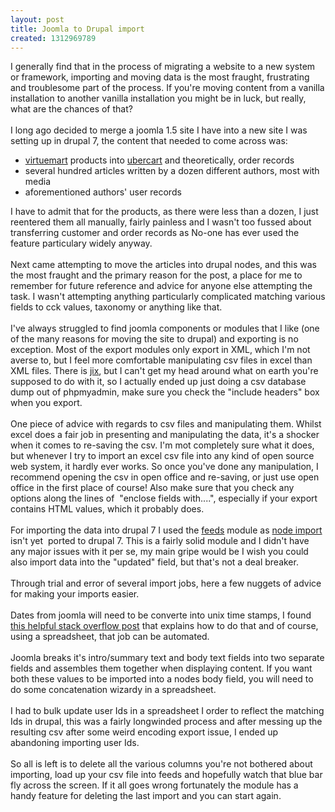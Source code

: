 ```yaml
---
layout: post
title: Joomla to Drupal import
created: 1312969789
---
```

<p>I generally find that in the process of migrating a website to a new system or framework, importing and moving data is the most fraught, frustrating and troublesome part of the process. If you&#39;re moving content from a vanilla installation to another vanilla installation you might be in luck, but really, what are the chances of that?<br /><br />I long ago decided to merge a joomla 1.5 site I have into a new site I was setting up in drupal 7, the content that needed to come across was:</p><ul><li><a href="http://www.virtuemart.net/" target="_blank">virtuemart</a> products into <a href="http://www.ubercart.org/" target="_blank">ubercart</a> and theoretically, order records</li><li>several hundred articles written by a dozen different authors, most with media</li><li>aforementioned authors&#39; user records</li></ul><p>I have to admit that for the products, as there were less than a dozen, I just reentered them all manually, fairly painless and I wasn&#39;t too fussed about transferring customer and order records as No-one has ever used the feature particulary widely anyway.<br /><br />Next came attempting to move the articles into drupal nodes, and this was the most fraught and the primary reason for the post, a place for me to remember for future reference and advice for anyone else attempting the task. I wasn&#39;t attempting anything particularly complicated matching various fields to cck values, taxonomy or anything like that.<br /><br />I&#39;ve always struggled to find joomla components or modules that I like (one of the many reasons for moving the site to drupal) and exporting is no exception. Most of the export modules only export in XML, which I&#39;m not averse to, but I feel more comfortable manipulating csv files in excel than XML files. There is <a href="http://www.jix.com.au" target="_blank">jix</a>, but I can&#39;t get my head around what on earth you&#39;re supposed to do with it, so I actually ended up just doing a csv database dump out of phpmyadmin, make sure you check the &quot;include headers&quot; box when you export.<br /><br />One piece of advice with regards to csv files and manipulating them. Whilst excel does a fair job in presenting and manipulating the data, it&#39;s a shocker when it comes to re-saving the csv. I&#39;m mot completely sure what it does, but whenever I try to import an excel csv file into any kind of open source web system, it hardly ever works. So once you&#39;ve done any manipulation, I recommend opening the csv in open office and re-saving, or just use open office in the first place of course! Also make sure that you check any options along the lines of&nbsp; &quot;enclose fields with....&quot;, especially if your export contains HTML values, which it probably does.<br /><br />For importing the data into drupal 7 I used the <a href="http://drupal.org/project/feeds" target="_blank">feeds</a> module as <a href="http://drupal.org/project/node_import" target="_blank">node import</a> isn&#39;t yet&nbsp; ported to drupal 7. This is a fairly solid module and I didn&#39;t have any major issues with it per se, my main gripe would be I wish you could also import data into the &quot;updated&quot; field, but that&#39;s not a deal breaker.<br /><br />Through trial and error of several import jobs, here a few nuggets of advice for making your imports easier.<br /><br />Dates from joomla will need to be converte into unix time stamps, I found <a href="http://stackoverflow.com/questions/1703505/excel-date-to-unix-timestamp" target="_blank">this helpful stack overflow post</a> that explains how to do that and of course, using a spreadsheet, that job can be automated.<br /><br />Joomla breaks it&#39;s intro/summary text and body text fields into two separate fields and assembles them together when displaying content. If you want both these values to be imported into a nodes body field, you will need to do some concatenation wizardy in a spreadsheet.<br /><br />I had to bulk update user Ids in a spreadsheet I order to reflect the matching Ids in drupal, this was a fairly longwinded process and after messing up the resulting csv after some weird encoding export issue, I ended up abandoning importing user Ids.<br /><br />So all is left is to delete all the various columns you&#39;re not bothered about importing, load up your csv file into feeds and hopefully watch that blue bar fly across the screen. If it all goes wrong fortunately the module has a handy feature for deleting the last import and you can start again.</p>
